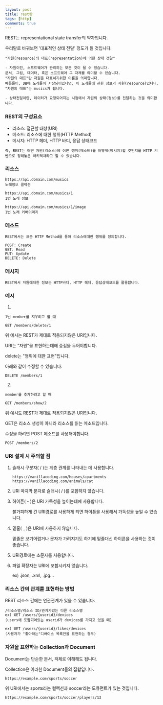 ```yaml
---
layout: post
title: rest란
tags: [http]
comments: true
---
```



REST는 representational state transfer의 약자입니다.

우리말로 바꿔보면 '대표적인 상태 전달' 정도가 될 것입니다.

```
"자원(resource)의 대표(representation)에 의한 상태 전달"

- 자원이란, 소프트웨어가 관리하는 모든 것이 될 수 있습니다.
문서, 그림, 데이터, 혹은 소프트웨어 그 자체를 의미할 수 있습니다.
"자원의 대표"란 자원을 대표하기위한 이름을 의미합니다.
예를들어, DB에 노래들이 저장되어있다면, 이 노래들에 관한 정보가 자원(resource)입니다.
"자원의 대표"는 musics가 됩니다.

- 상태전달이란, 데이터가 요청되어지는 시점에서 자원의 상태(정보)를 전달하는 것을 의미합니다.
```

### REST의 구성요소

- 리소스: 접근할 대상(URI)
- 메소드: 리소스에 대한 행위(HTTP Method)
- 메시지: HTTP 헤더, HTTP 바디, 응답 상태코드

```
즉, REST는 어떤 자원(리소스)에 어떤 행위(메소드)를 어떻게(메시지)할 것인지를 HTTP 기반으로 정해놓은 아키텍쳐라고 할 수 있습니다.
```



### 리소스

```
https://api.domain.com/musics
노래정보 콜렉션

https://api.domain.com/musics/1
1번 노래 정보

https://api.domain.com/musics/1/image
1번 노래 커버이미지
```

### 메소드

```
REST에서는 표준 HTTP Method를 통해 리소스에대한 행위를 정의합니다.

POST: Create
GET: Read
PUT: Update
DELETE: Delete
```

### 메시지

```
REST에서 자원에대한 정보는 HTTP바디, HTTP 헤더, 응답상태코드를 활용합니다.
```



### 예시

1.

```
1번 member를 지우려고 할 때

GET /members/delete/1
```

위 예시는 REST가 제대로 적용되지않은 URI입니다.

URI는 "자원"을 표현하는데에 중점을 두어야합니다.

delete는 "행위에 대한 표현"입니다.

아래와 같이 수정할 수 있습니다.

```
DELETE /members/1
```

2.

```
member를 추가하려고 할 때

GET /members/show/2
```

위 예시도 REST가 제대로 적용되지않은 URI입니다.

GET은 리소스 생성이 아니라 리소스를 읽는 메소드입니다.

수정을 하려면 POST 메소드를 사용해야합니다.

```
POST /members/2
```



### URI 설계 시 주의할 점

1. 슬래시 구분자( / )는 계층 관계를 나타내는 데 사용합니다.

   ```
   https://vanillacoding.com/houses/apartments
   https://vanillacoding.com/animals/cat
   ```

2. URI 마지막 문자로 슬래시( / )를 포함하지 않습니다.

3. 하이픈( - )은 URI 가독성을 높이는데에 사용합니다.

   불가피하게 긴 URI경로를 사용하게 되면 하이픈을 사용해서 가독성을 높일 수 있습니다.

4. 밑줄( _ )은 URI에 사용하지 않습니다.

   밑줄은 보기어렵거나 문자가 가려지기도 하기에 밑줄대신 하이픈을 사용하는 것이 좋습니다.

5. URI경로에는 소문자를 사용합니다.

6. 파일 확장자는 URI에 포함시키지 않습니다.

   ex) .json, .xml, .jpg...



### 리소스 간의 관계를 표현하는 방법

REST 리소스 간에는 연관관계가 있을 수 있습니다.

```
/리소스명/리소스 ID/관계가있는 다른 리소스명
ex) GET /users/{userid}/devices
(users에 포함되어있는 userid가 devices를 가지고 있을 때)

ex) GET /users/{userid}/likes/devices
(사용자가 "좋아하는"디바이스 목록만을 표현하는 경우)
```



### 자원을 표현하는 Collection과 Document

Document는 단순한 문서, 객체로 이해해도 됩니다.

Collection은 이러한 Document들의 집합입니다.

```
https://example.com/sports/soccer
```

위 URI에서는 sports라는 컬렉션과 soccer라는 도큐먼트가 있는 것입니다.

```
https://example.com/sports/soccer/players/13
```

